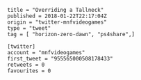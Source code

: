 ```
title = "Overriding a Tallneck"
published = 2018-01-22T22:17:04Z
origin = "twitter-mnfvideogames"
type = "tweet"
tag = [ "horizon-zero-dawn", "ps4share",]

[twitter]
account = "mnfvideogames"
first_tweet = "955565000508178433"
retweets = 0
favourites = 0
```

<p class='image'><img src='https://mnf.m17s.net/2018/01/22/DULZTKUWsAYWddF.jpg' alt=''></p>

